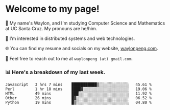 # Welcome to my page! 

👋 My name's Waylon, and I'm studying Computer Science and Mathematics at UC Santa Cruz. My pronouns are he/him. 

💭 I'm interested in distributed systems and web technologies.

🌐 You can find my resume and socials on my website, [waylonpeng.com](https://www.waylonpeng.com).

📧 Feel free to reach out to me at `waylonpeng (at) gmail.com`.

### 📊 Here's a breakdown of my last week.

<!--START_SECTION:waka-->
```text
JavaScript   3 hrs 7 mins    ███████████▒░░░░░░░░░░░░░   45.61 % 
Perl         1 hr 18 mins    ████▓░░░░░░░░░░░░░░░░░░░░   19.06 % 
HTML         49 mins         ███░░░░░░░░░░░░░░░░░░░░░░   11.92 % 
Other        26 mins         █▓░░░░░░░░░░░░░░░░░░░░░░░   06.52 % 
Python       19 mins         █▒░░░░░░░░░░░░░░░░░░░░░░░   04.80 % 
```
<!--END_SECTION:waka-->

